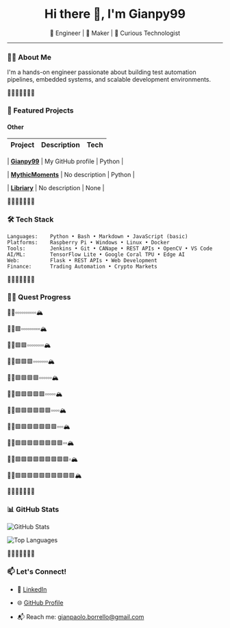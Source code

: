 <h1 align="center">Hi there 👋, I'm Gianpy99 </h1>

<p align="center">
  🚀 Engineer | 🔧 Maker | 🧠 Curious Technologist  
</p>

---

### 👨‍💻 About Me

I'm a hands-on engineer passionate about building test automation pipelines, embedded systems, and scalable development environments.


🌌✨🌠🧝‍♂️✨🌌

### 🌟 Featured Projects

#### Other

| Project | Description | Tech |
|--------|-------------|------|

| [**Gianpy99**](https://github.com/Gianpy99/Gianpy99) | My GitHub profile | Python |

| [**MythicMoments**](https://github.com/Gianpy99/MythicMoments) | No description | Python |

| [**Libriary**](https://github.com/Gianpy99/Libriary) | No description | None |




🌌✨🌠🧝‍♂️✨🌌


### 🛠 Tech Stack
```text
Languages:    Python • Bash • Markdown • JavaScript (basic)
Platforms:    Raspberry Pi • Windows • Linux • Docker
Tools:        Jenkins • Git • CANape • REST APIs • OpenCV • VS Code
AI/ML:        TensorFlow Lite • Google Coral TPU • Edge AI
Web:          Flask • REST APIs • Web Development
Finance:      Trading Automation • Crypto Markets
```


🌌✨🌠🧝‍♂️✨🌌

### 🧙‍♂️ Quest Progress

🧙‍♂️▫️▫️▫️▫️▫️▫️▫️▫️▫️▫️🏔️

🧙‍♂️🟩▫️▫️▫️▫️▫️▫️▫️▫️▫️🏔️

🧙‍♂️🟩🟩▫️▫️▫️▫️▫️▫️▫️▫️🏔️

🧙‍♂️🟩🟩🟩▫️▫️▫️▫️▫️▫️▫️🏔️

🧙‍♂️🟩🟩🟩🟩▫️▫️▫️▫️▫️▫️🏔️

🧙‍♂️🟩🟩🟩🟩🟩▫️▫️▫️▫️▫️🏔️

🧙‍♂️🟩🟩🟩🟩🟩🟩▫️▫️▫️▫️🏔️

🧙‍♂️🟩🟩🟩🟩🟩🟩🟩▫️▫️▫️🏔️

🧙‍♂️🟩🟩🟩🟩🟩🟩🟩🟩▫️▫️🏔️

🧙‍♂️🟩🟩🟩🟩🟩🟩🟩🟩🟩▫️🏔️

🧙‍♂️🟩🟩🟩🟩🟩🟩🟩🟩🟩🟩🏔️


🌌✨🌠🧝‍♂️✨🌌

### 📊 GitHub Stats

![GitHub Stats](https://github-readme-stats.vercel.app/api?username=Gianpy99&show_icons=true&theme=tokyonight)

![Top Languages](https://github-readme-stats.vercel.app/api/top-langs/?username=Gianpy99&layout=compact&theme=tokyonight)


🌌✨🌠🧝‍♂️✨🌌

### 📫 Let's Connect!

- 💼 [LinkedIn](https://www.linkedin.com/in/gianpaolo-borrello)

- 🌐 [GitHub Profile](https://github.com/Gianpy99)

- 📬 Reach me: gianpaolo.borrello@gmail.com
